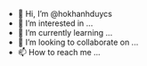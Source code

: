 - 👋 Hi, I’m @hokhanhduycs
- 👀 I’m interested in ...
- 🌱 I’m currently learning ...
- 💞️ I’m looking to collaborate on ...
- 📫 How to reach me ...

<!---
hokhanhduycs/hokhanhduycs is a ✨ special ✨ repository because its `README.md` (this file) appears on your GitHub profile.
You can click the Preview link to take a look at your changes.
--->
